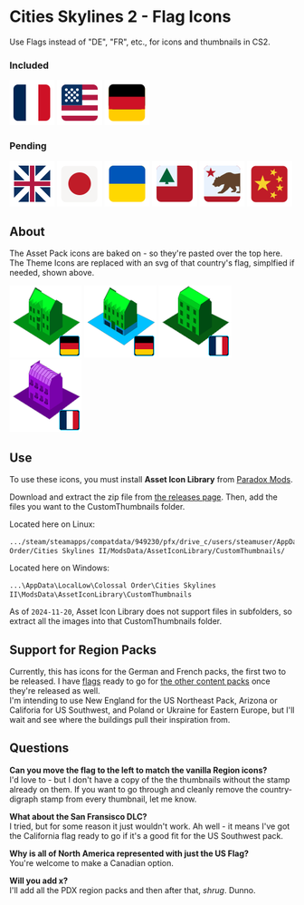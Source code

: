 # Cities Skylines 2 - Flag Icons
Use Flags instead of "DE", "FR", etc., for icons and thumbnails in CS2.

### Included
![France](https://github.com/irasponsible/cities2-flag-icons/blob/main/flags/France.svg) ![North America](https://github.com/irasponsible/cities2-flag-icons/blob/main/flags/North%20American.svg) ![Germany](https://github.com/irasponsible/cities2-flag-icons/blob/main/flags/Germany.svg)

### Pending  
![UK](https://github.com/irasponsible/cities2-flag-icons/blob/main/flags/United%20Kingdom.svg) ![Japan](https://github.com/irasponsible/cities2-flag-icons/blob/main/flags/Japan.svg) ![Ukraine](https://github.com/irasponsible/cities2-flag-icons/blob/main/flags/Ukraine.svg)
 ![New England](https://github.com/irasponsible/cities2-flag-icons/blob/main/flags/New%20England.svg) ![California](https://github.com/irasponsible/cities2-flag-icons/blob/main/flags/SanFranciscoSet.svg)
![China](https://github.com/irasponsible/cities2-flag-icons/blob/main/flags/China.svg)

## About

The Asset Pack icons are baked on - so they're pasted over the top here. The Theme Icons are replaced with an svg of that country's flag, simplfied if needed, shown above.

![DE Residential Medium](https://github.com/irasponsible/cities2-flag-icons/blob/main/de_thumbnails/DE%20Residential%20Medium.png) ![DE Residential Mixed](https://github.com/irasponsible/cities2-flag-icons/blob/main/de_thumbnails/DE%20Residential%20Mixed.png) ![FR Low Rent](https://github.com/irasponsible/cities2-flag-icons/blob/main/fr_thumbnails/FR%20Residential%20LowRent.png) ![FR Office](https://github.com/irasponsible/cities2-flag-icons/blob/main/fr_thumbnails/FR%20Office%20High.png) 

## Use
To use these icons, you must install **Asset Icon Library** from [Paradox Mods](https://mods.paradoxplaza.com/mods/79634/Windows).

Download and extract the zip file from [the releases page](https://github.com/irasponsible/cities2-flag-icons/releases). Then, add the files you want to the CustomThumbnails folder. 

Located here on Linux:  

    .../steam/steamapps/compatdata/949230/pfx/drive_c/users/steamuser/AppData/LocalLow/Colossal Order/Cities Skylines II/ModsData/AssetIconLibrary/CustomThumbnails/

Located here on Windows:  

    ...\AppData\LocalLow\Colossal Order\Cities Skylines II\ModsData\AssetIconLibrary\CustomThumbnails

As of `2024-11-20`, Asset Icon Library does not support files in subfolders, so extract all the images into that CustomThumbnails folder.

## Support for Region Packs
Currently, this has icons for the German and French packs, the first two to be released. I have [flags](https://github.com/irasponsible/cities2-flag-icons/blob/main/flags) ready to go for [the other content packs](https://www.paradoxinteractive.com/games/cities-skylines-ii/modding/cities-skylines-ii-region-packs) once they're released as well.  
I'm intending to use New England for the US Northeast Pack, Arizona or Califoria for US Southwest, and Poland or Ukraine for Eastern Europe, but I'll wait and see where the buildings pull their inspiration from.

## Questions
**Can you move the flag to the left to match the vanilla Region icons?**  
I'd love to - but I don't have a copy of the the thumbnails without the stamp already on them. If you want to go through and cleanly remove the country-digraph stamp from every thumbnail, let me know.

**What about the San Fransisco DLC?**  
I tried, but for some reason it just wouldn't work. Ah well - it means I've got the California flag ready to go if it's a good fit for the US Southwest pack.

**Why is all of North America represented with just the US Flag?**  
You're welcome to make a Canadian option.

**Will you add x?**  
I'll add all the PDX region packs and then after that, *shrug*. Dunno.
